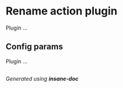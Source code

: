 # Rename action plugin
Plugin ...

## Config params
Plugin ...

##
 *Generated using **insane-doc***